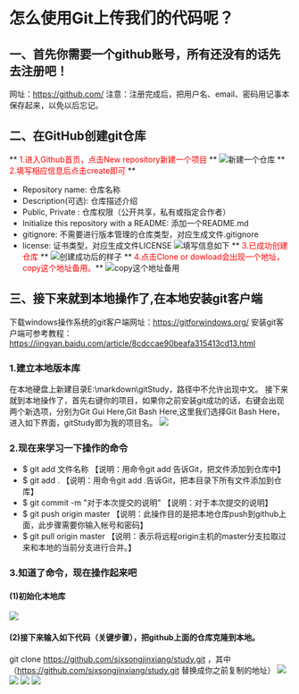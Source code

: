 # 怎么使用Git上传我们的代码呢？
## 一、首先你需要一个github账号，所有还没有的话先去注册吧！
网址：https://github.com/
注意：注册完成后，把用户名、email、密码用记事本保存起来，以免以后忘记。
## 二、在GitHub创建git仓库
** <font color="red">1.进入Github首页，点击New repository新建一个项目</font> **
![新建一个仓库](assets/dc7caeef.png)
** <font color="red">2.填写相应信息后点击create即可</font> **
* Repository name: 仓库名称
* Description(可选): 仓库描述介绍
* Public, Private : 仓库权限（公开共享，私有或指定合作者）
* Initialize this repository with a README: 添加一个README.md
* gitignore: 不需要进行版本管理的仓库类型，对应生成文件.gitignore
* license: 证书类型，对应生成文件LICENSE
![填写信息如下](assets/76b23e7c.png)
** <font color="red">3.已成功创建仓库</font> **
![创建成功后的样子](assets/6be66a48.png)
** <font color="red">4.点击Clone or dowload会出现一个地址，copy这个地址备用。</font>**
![copy这个地址备用](assets/68da566d.png)
## 三、接下来就到本地操作了,在本地安装git客户端
下载windows操作系统的git客户端网址：https://gitforwindows.org/
安装git客户端可参考教程：https://jingyan.baidu.com/article/8cdccae90beafa315413cd13.html
### 1.建立本地版本库
在本地硬盘上新建目录E:\markdown\gitStudy，路径中不允许出现中文。
接下来就到本地操作了，首先右键你的项目，如果你之前安装git成功的话，右键会出现两个新选项，分别为Git Gui Here,Git Bash Here,这里我们选择Git Bash Here，进入如下界面，gitStudy即为我的项目名。
![](assets/92823b2f.png)
### 2.现在来学习一下操作的命令
* $ git add 文件名称   【说明：用命令git add 告诉Git，把文件添加到仓库中】
* $ git add .        【说明：用命令git add .告诉Git，把本目录下所有文件添加到仓库】
* $ git commit -m "对于本次提交的说明"  【说明：对于本次提交的说明】
* $ git push origin master  【说明：此操作目的是把本地仓库push到github上面，此步骤需要你输入帐号和密码】
* $ git pull origin master  【说明：表示将远程origin主机的master分支拉取过来和本地的当前分支进行合并。】
### 3.知道了命令，现在操作起来吧
#### (1)初始化本地库
![](assets/37e39571.png)
#### (2)接下来输入如下代码（关键步骤），把github上面的仓库克隆到本地。
git clone https://github.com/sjxsongjinxiang/study.git ，其中（https://github.com/sjxsongjinxiang/study.git 替换成你之前复制的地址）
![](assets/1334f030.png)
![](assets/d72de99c.png)
![](assets/a278f23d.png)
![](assets/6970a29f.png)
